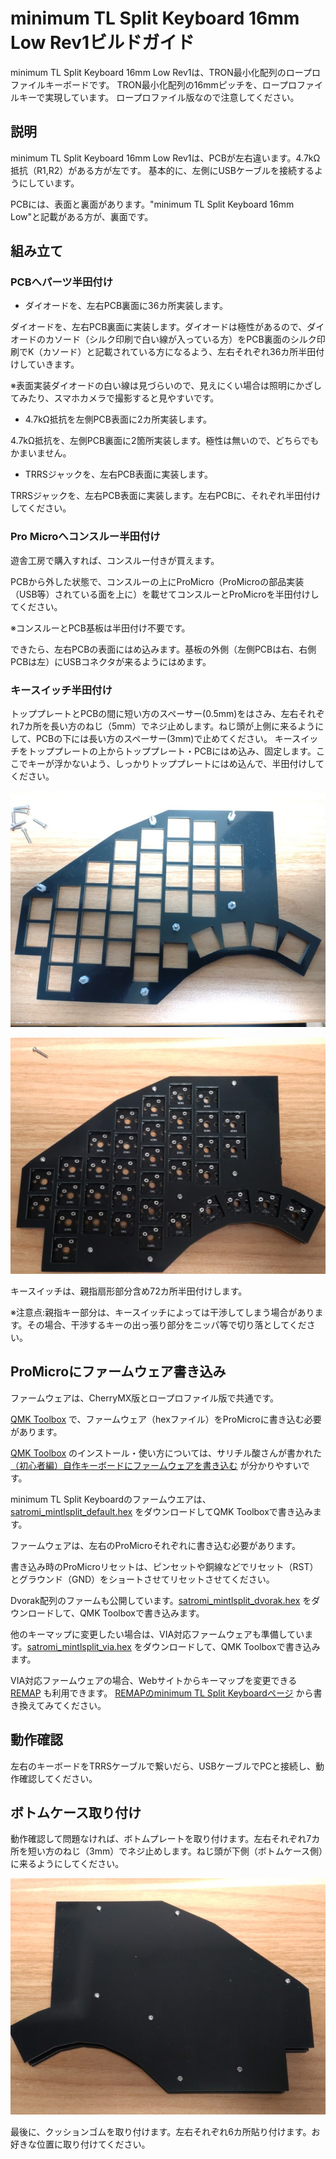 # minimum TL Split Keyboard 16mm Low Rev1ビルドガイド

minimum TL Split Keyboard 16mm Low Rev1は、TRON最小化配列のロープロファイルキーボードです。
TRON最小化配列の16mmピッチを、ロープロファイルキーで実現しています。
ロープロファイル版なので注意してください。

## 説明
minimum TL Split Keyboard 16mm Low Rev1は、PCBが左右違います。4.7kΩ抵抗（R1,R2）がある方が左です。
基本的に、左側にUSBケーブルを接続するようにしています。

PCBには、表面と裏面があります。"minimum TL Split Keyboard 16mm Low"と記載がある方が、裏面です。

## 組み立て
### PCBへパーツ半田付け

- ダイオードを、左右PCB裏面に36カ所実装します。

ダイオードを、左右PCB裏面に実装します。ダイオードは極性があるので、ダイオードのカソード（シルク印刷で白い線が入っている方）をPCB裏面のシルク印刷でK（カソード）と記載されている方になるよう、左右それぞれ36カ所半田付けしていきます。

※表面実装ダイオードの白い線は見づらいので、見えにくい場合は照明にかざしてみたり、スマホカメラで撮影すると見やすいです。

- 4.7kΩ抵抗を左側PCB表面に2カ所実装します。

4.7kΩ抵抗を、左側PCB裏面に2箇所実装します。極性は無いので、どちらでもかまいません。

- TRRSジャックを、左右PCB表面に実装します。

TRRSジャックを、左右PCB表面に実装します。左右PCBに、それぞれ半田付けしてください。

### Pro Microへコンスルー半田付け

遊舎工房で購入すれば、コンスルー付きが買えます。

PCBから外した状態で、コンスルーの上にProMicro（ProMicroの部品実装（USB等）されている面を上に）を載せてコンスルーとProMicroを半田付けしてください。

※コンスルーとPCB基板は半田付け不要です。

できたら、左右PCBの表面にはめ込みます。基板の外側（左側PCBは右、右側PCBは左）にUSBコネクタが来るようにはめます。

### キースイッチ半田付け

トッププレートとPCBの間に短い方のスペーサー(0.5mm)をはさみ、左右それぞれ7カ所を長い方のねじ（5mm）でネジ止めします。ねじ頭が上側に来るようにして、PCBの下には長い方のスペーサー(3mm)で止めてください。
キースイッチをトッププレートの上からトッププレート・PCBにはめ込み、固定します。ここでキーが浮かないよう、しっかりトッププレートにはめ込んで、半田付けしてください。

![トッププレート](./image/topplate.jpg)

![トッププレート2](./image/topplate2.jpg)

キースイッチは、親指扇形部分含め72カ所半田付けします。

※注意点:親指キー部分は、キースイッチによっては干渉してしまう場合があります。その場合、干渉するキーの出っ張り部分をニッパ等で切り落としてください。


## ProMicroにファームウェア書き込み
ファームウェアは、CherryMX版とロープロファイル版で共通です。

[QMK Toolbox](https://github.com/qmk/qmk_toolbox) で、ファームウェア（hexファイル）をProMicroに書き込む必要があります。

[QMK Toolbox](https://github.com/qmk/qmk_toolbox) のインストール・使い方については、サリチル酸さんが書かれた[（初心者編）自作キーボードにファームウェアを書き込む](https://salicylic-acid3.hatenablog.com/entry/qmk-toolbox) が分かりやすいです。

minimum TL Split Keyboardのファームウエアは、 [satromi_mintlsplit_default.hex](https://github.com/satromi/minimumtlsplit16_rev1/blob/main/hex/satromi_mintlsplit_default.hex) をダウンロードしてQMK Toolboxで書き込みます。

ファームウェアは、左右のProMicroそれぞれに書き込む必要があります。

書き込み時のProMicroリセットは、ピンセットや銅線などでリセット（RST）とグラウンド（GND）をショートさせてリセットさせてください。

Dvorak配列のファームも公開しています。[satromi_mintlsplit_dvorak.hex](https://github.com/satromi/minimumtlsplit16_rev1/blob/main/hex/satromi_mintlsplit_dvorak.hex) をダウンロードして、QMK Toolboxで書き込みます。

他のキーマップに変更したい場合は、VIA対応ファームウェアも準備しています。[satromi_mintlsplit_via.hex](https://github.com/satromi/minimumtlsplit16_rev1/blob/main/hex/satromi_mintlsplit_via.hex) をダウンロードして、QMK Toolboxで書き込みます。

VIA対応ファームウェアの場合、Webサイトからキーマップを変更できる [REMAP](https://remap-keys.app/)  も利用できます。
[REMAPのminimum TL Split Keyboardページ](https://remap-keys.app/catalog/6Lzaoh8tO5NVf4gDDHTs)  から書き換えてみてください。

## 動作確認

左右のキーボードをTRRSケーブルで繋いだら、USBケーブルでPCと接続し、動作確認してください。

## ボトムケース取り付け

動作確認して問題なければ、ボトムプレートを取り付けます。左右それぞれ7カ所を短い方のねじ（3mm）でネジ止めします。ねじ頭が下側（ボトムケース側）に来るようにしてください。

![ボトムプレート取り付け](./image/bottomplate.jpg)

最後に、クッションゴムを取り付けます。左右それぞれ6カ所貼り付けます。お好きな位置に取り付けてください。
